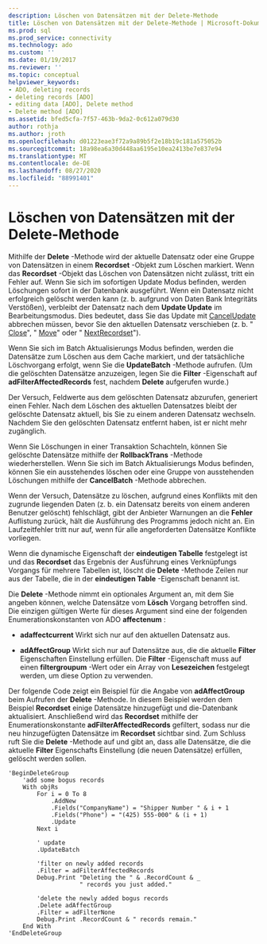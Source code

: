 ```yaml
---
description: Löschen von Datensätzen mit der Delete-Methode
title: Löschen von Datensätzen mit der Delete-Methode | Microsoft-Dokumentation
ms.prod: sql
ms.prod_service: connectivity
ms.technology: ado
ms.custom: ''
ms.date: 01/19/2017
ms.reviewer: ''
ms.topic: conceptual
helpviewer_keywords:
- ADO, deleting records
- deleting records [ADO]
- editing data [ADO], Delete method
- Delete method [ADO]
ms.assetid: bfed5cfa-7f57-463b-9da2-0c612a079d30
author: rothja
ms.author: jroth
ms.openlocfilehash: d01223eae3f72a9a89b5f2e18b19c181a575052b
ms.sourcegitcommit: 18a98ea6a30d448aa6195e10ea2413be7e837e94
ms.translationtype: MT
ms.contentlocale: de-DE
ms.lasthandoff: 08/27/2020
ms.locfileid: "88991401"
---
```

# <a name="deleting-records-using-the-delete-method"></a>Löschen von Datensätzen mit der Delete-Methode
Mithilfe der **Delete** -Methode wird der aktuelle Datensatz oder eine Gruppe von Datensätzen in einem **Recordset** -Objekt zum Löschen markiert. Wenn das **Recordset** -Objekt das Löschen von Datensätzen nicht zulässt, tritt ein Fehler auf. Wenn Sie sich im sofortigen Update Modus befinden, werden Löschungen sofort in der Datenbank ausgeführt. Wenn ein Datensatz nicht erfolgreich gelöscht werden kann (z. b. aufgrund von Daten Bank Integritäts Verstößen), verbleibt der Datensatz nach dem **Update Update** im Bearbeitungsmodus. Dies bedeutet, dass Sie das Update mit [CancelUpdate](../../reference/ado-api/cancelupdate-method-ado.md) abbrechen müssen, bevor Sie den aktuellen Datensatz verschieben (z. b. " [Close](../../reference/ado-api/close-method-ado.md)", " [Move](../../reference/ado-api/move-method-ado.md)" oder " [NextRecordset](../../reference/ado-api/nextrecordset-method-ado.md)").  
  
 Wenn Sie sich im Batch Aktualisierungs Modus befinden, werden die Datensätze zum Löschen aus dem Cache markiert, und der tatsächliche Löschvorgang erfolgt, wenn Sie die **UpdateBatch** -Methode aufrufen. (Um die gelöschten Datensätze anzuzeigen, legen Sie die **Filter** -Eigenschaft auf **adFilterAffectedRecords** fest, nachdem **Delete** aufgerufen wurde.)  
  
 Der Versuch, Feldwerte aus dem gelöschten Datensatz abzurufen, generiert einen Fehler. Nach dem Löschen des aktuellen Datensatzes bleibt der gelöschte Datensatz aktuell, bis Sie zu einem anderen Datensatz wechseln. Nachdem Sie den gelöschten Datensatz entfernt haben, ist er nicht mehr zugänglich.  
  
 Wenn Sie Löschungen in einer Transaktion Schachteln, können Sie gelöschte Datensätze mithilfe der **RollbackTrans** -Methode wiederherstellen. Wenn Sie sich im Batch Aktualisierungs Modus befinden, können Sie ein ausstehendes löschen oder eine Gruppe von ausstehenden Löschungen mithilfe der **CancelBatch** -Methode abbrechen.  
  
 Wenn der Versuch, Datensätze zu löschen, aufgrund eines Konflikts mit den zugrunde liegenden Daten (z. b. ein Datensatz bereits von einem anderen Benutzer gelöscht) fehlschlägt, gibt der Anbieter Warnungen an die **Fehler** Auflistung zurück, hält die Ausführung des Programms jedoch nicht an. Ein Laufzeitfehler tritt nur auf, wenn für alle angeforderten Datensätze Konflikte vorliegen.  
  
 Wenn die dynamische Eigenschaft der **eindeutigen Tabelle** festgelegt ist und das **Recordset** das Ergebnis der Ausführung eines Verknüpfungs Vorgangs für mehrere Tabellen ist, löscht die **Delete** -Methode Zeilen nur aus der Tabelle, die in der **eindeutigen Table** -Eigenschaft benannt ist.  
  
 Die **Delete** -Methode nimmt ein optionales Argument an, mit dem Sie angeben können, welche Datensätze vom **Lösch** Vorgang betroffen sind. Die einzigen gültigen Werte für dieses Argument sind eine der folgenden Enumerationskonstanten von ADO **affectenum** :  
  
-   **adaffectcurrent** Wirkt sich nur auf den aktuellen Datensatz aus.  
  
-   **adAffectGroup** Wirkt sich nur auf Datensätze aus, die die aktuelle **Filter** Eigenschaften Einstellung erfüllen. Die **Filter** -Eigenschaft muss auf einen **filtergroupum** -Wert oder ein Array von **Lesezeichen** festgelegt werden, um diese Option zu verwenden.  
  
 Der folgende Code zeigt ein Beispiel für die Angabe von **adAffectGroup** beim Aufrufen der **Delete** -Methode. In diesem Beispiel werden dem Beispiel **Recordset** einige Datensätze hinzugefügt und die-Datenbank aktualisiert. Anschließend wird das **Recordset** mithilfe der Enumerationskonstante **adFilterAffectedRecords** gefiltert, sodass nur die neu hinzugefügten Datensätze im **Recordset** sichtbar sind. Zum Schluss ruft Sie die **Delete** -Methode auf und gibt an, dass alle Datensätze, die die aktuelle **Filter** Eigenschafts Einstellung (die neuen Datensätze) erfüllen, gelöscht werden sollen.  
  
```  
'BeginDeleteGroup  
    'add some bogus records  
    With objRs  
        For i = 0 To 8  
            .AddNew  
            .Fields("CompanyName") = "Shipper Number " & i + 1  
            .Fields("Phone") = "(425) 555-000" & (i + 1)  
            .Update  
        Next i  
  
        ' update  
        .UpdateBatch  
  
        'filter on newly added records  
        .Filter = adFilterAffectedRecords  
        Debug.Print "Deleting the " & .RecordCount & _  
                    " records you just added."  
  
        'delete the newly added bogus records  
        .Delete adAffectGroup  
        .Filter = adFilterNone  
        Debug.Print .RecordCount & " records remain."  
    End With  
'EndDeleteGroup  
```